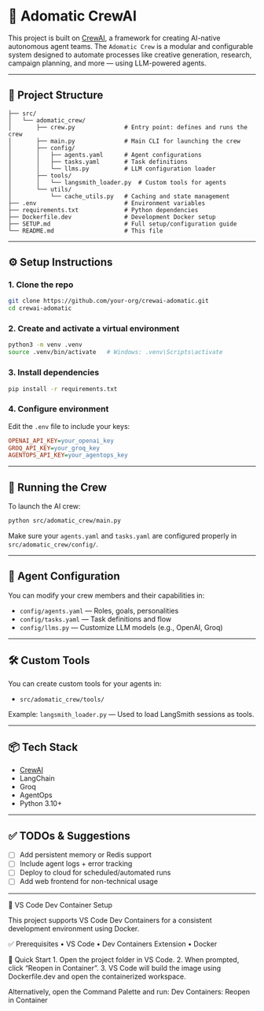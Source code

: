 # 🧠 Adomatic CrewAI

This project is built on [CrewAI](https://docs.crewai.com), a framework for creating AI-native autonomous agent teams. The `Adomatic Crew` is a modular and configurable system designed to automate processes like creative generation, research, campaign planning, and more — using LLM-powered agents.

---

## 📁 Project Structure

```
├── src/
│   └── adomatic_crew/
│       ├── crew.py              # Entry point: defines and runs the crew
│       ├── main.py              # Main CLI for launching the crew
│       ├── config/
│       │   ├── agents.yaml      # Agent configurations
│       │   ├── tasks.yaml       # Task definitions
│       │   └── llms.py          # LLM configuration loader
│       ├── tools/
│       │   └── langsmith_loader.py  # Custom tools for agents
│       └── utils/
│           └── cache_utils.py   # Caching and state management
├── .env                         # Environment variables
├── requirements.txt             # Python dependencies
├── Dockerfile.dev               # Development Docker setup
├── SETUP.md                     # Full setup/configuration guide
└── README.md                    # This file
```

---

## ⚙️ Setup Instructions

### 1. Clone the repo

```bash
git clone https://github.com/your-org/crewai-adomatic.git
cd crewai-adomatic
```

### 2. Create and activate a virtual environment

```bash
python3 -m venv .venv
source .venv/bin/activate   # Windows: .venv\Scripts\activate
```

### 3. Install dependencies

```bash
pip install -r requirements.txt
```

### 4. Configure environment

Edit the `.env` file to include your keys:

```ini
OPENAI_API_KEY=your_openai_key
GROQ_API_KEY=your_groq_key
AGENTOPS_API_KEY=your_agentops_key
```
---

## 🚀 Running the Crew

To launch the AI crew:

```bash
python src/adomatic_crew/main.py
```

Make sure your `agents.yaml` and `tasks.yaml` are configured properly in `src/adomatic_crew/config/`.

---

## 🧠 Agent Configuration

You can modify your crew members and their capabilities in:

- `config/agents.yaml` — Roles, goals, personalities
- `config/tasks.yaml` — Task definitions and flow
- `config/llms.py` — Customize LLM models (e.g., OpenAI, Groq)

---

## 🛠 Custom Tools

You can create custom tools for your agents in:

- `src/adomatic_crew/tools/`

Example: `langsmith_loader.py` — Used to load LangSmith sessions as tools.

---

## 📦 Tech Stack

- [CrewAI](https://github.com/joaomdmoura/crewAI)
- LangChain
- Groq
- AgentOps
- Python 3.10+

---

## ✅ TODOs & Suggestions

- [ ] Add persistent memory or Redis support
- [ ] Include agent logs + error tracking
- [ ] Deploy to cloud for scheduled/automated runs
- [ ] Add web frontend for non-technical usage

---

🐳 VS Code Dev Container Setup

This project supports VS Code Dev Containers for a consistent development environment using Docker.

✅ Prerequisites
	•	VS Code
	•	Dev Containers Extension
	•	Docker

🚀 Quick Start
	1.	Open the project folder in VS Code.
	2.	When prompted, click “Reopen in Container”.
	3.	VS Code will build the image using Dockerfile.dev and open the containerized workspace.

Alternatively, open the Command Palette and run:
Dev Containers: Reopen in Container